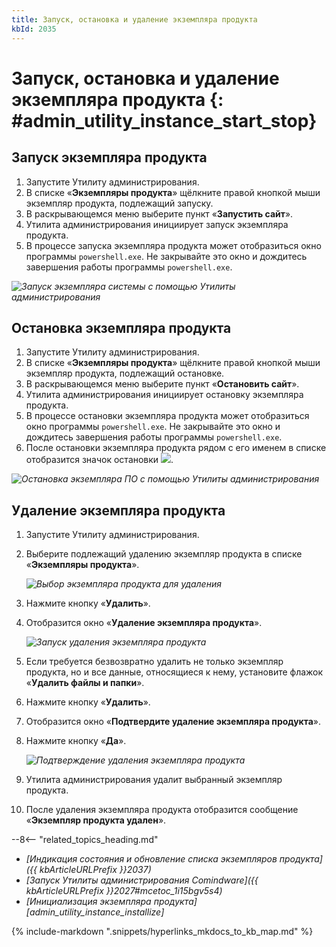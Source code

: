```yaml
---
title: Запуск, остановка и удаление экземпляра продукта
kbId: 2035
---
```


# Запуск, остановка и удаление экземпляра продукта {: #admin_utility_instance_start_stop}

## Запуск экземпляра продукта

1. Запустите Утилиту администрирования.
2. В списке «**Экземпляры продукта**» щёлкните правой кнопкой мыши экземпляр продукта, подлежащий запуску.
3. В раскрывающемся меню выберите пункт «**Запустить сайт**».
4. Утилита администрирования инициирует запуск экземпляра продукта.
5. В процессе запуска экземпляра продукта может отобразиться окно программы `powershell.exe`. Не закрывайте это окно и дождитесь завершения работы программы `powershell.exe`.

_![Запуск экземпляра системы с помощью Утилиты администрирования](https://kb.comindware.ru/assets/img_63bbd0423ca54.png)_

## Остановка экземпляра продукта

1. Запустите Утилиту администрирования.
2. В списке «**Экземпляры продукта**» щёлкните правой кнопкой мыши экземпляр продукта, подлежащий остановке.
3. В раскрывающемся меню выберите пункт «**Остановить сайт**».
4. Утилита администрирования инициирует остановку экземпляра продукта.
5. В процессе остановки экземпляра продукта может отобразиться окно программы `powershell.exe`. Не закрывайте это окно и дождитесь завершения работы программы `powershell.exe`.
6. После остановки экземпляра продукта рядом с его именем в списке отобразится значок остановки ![](https://kb.comindware.ru/assets/img_667c2fcf30ac0.png).

_![Остановка экземпляра ПО с помощью Утилиты администрирования](https://kb.comindware.ru/assets/administration_tool11.png)_

## Удаление экземпляра продукта

1. Запустите Утилиту администрирования.
2. Выберите подлежащий удалению экземпляр продукта в списке «**Экземпляры продукта**».

    _![Выбор экземпляра продукта для удаления](https://kb.comindware.ru/assets/img_667c2ccb60e43.png)_

3. Нажмите кнопку «**Удалить**».
4. Отобразится окно «**Удаление экземпляра продукта**».

    _![Запуск удаления экземпляра продукта](https://kb.comindware.ru/assets/img_667eafcfab82b.png)_

5. Если требуется безвозвратно удалить не только экземпляр продукта, но и все данные, относящиеся к нему, установите флажок «**Удалить файлы и папки**».
6. Нажмите кнопку «**Удалить**».
7. Отобразится окно «**Подтвердите удаление экземпляра продукта**».
8. Нажмите кнопку «**Да**».

    _![Подтверждение удаления экземпляра продукта](https://kb.comindware.ru/assets/img_667eafa97f0c0.png)_

9. Утилита администрирования удалит выбранный экземпляр продукта.
10. После удаления экземпляра продукта отобразится сообщение «**Экземпляр продукта удален**».

<div class="relatedTopics" markdown="block">

--8<-- "related_topics_heading.md"

- _[Индикация состояния и обновление списка экземпляров продукта]({{ kbArticleURLPrefix }}2037)_
- _[Запуск Утилиты администрирования Comindware]({{ kbArticleURLPrefix }}2027#mcetoc_1i15bgv5s4)_
- _[Инициализация экземпляра продукта][admin_utility_instance_installize]_

</div>

{% include-markdown ".snippets/hyperlinks_mkdocs_to_kb_map.md" %}
